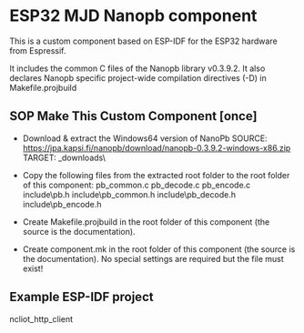 # ESP32 MJD Nanopb component

This is a custom component based on ESP-IDF for the ESP32 hardware from Espressif.

It includes the common C files of the Nanopb library v0.3.9.2.
It also declares Nanopb specific project-wide compilation directives (-D) in Makefile.projbuild

## SOP Make This Custom Component [once]

* Download & extract the Windows64 version of NanoPb
  	SOURCE:   https://jpa.kapsi.fi/nanopb/download/nanopb-0.3.9.2-windows-x86.zip
  	TARGET: \_downloads\

* Copy the following files from the extracted root folder to the root folder of this component:
  pb_common.c
  pb_decode.c
  pb_encode.c
  include\pb.h
  include\pb_common.h
  include\pb_decode.h
  include\pb_encode.h

* Create Makefile.projbuild in the root folder of this component (the source is the documentation).

* Create component.mk in the root folder of this component (the source is the documentation). No special settings are required but the file must exist!

## Example ESP-IDF project
ncliot_http_client
